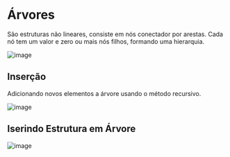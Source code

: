 # Árvores
São estruturas não lineares, consiste em nós conectador por arestas. Cada nó tem um valor e zero ou mais nós filhos, formando uma hierarquia.

![image](https://github.com/GabrielRoOl/C/assets/144238400/6da62326-7392-4db5-b444-e64ff8cc5a02)
## Inserção
Adicionando novos elementos a árvore usando o método recursivo.

![image](https://github.com/GabrielRoOl/C/assets/144238400/e31953a6-96d6-4e7e-853e-8c6d1e94077a)
## Iserindo Estrutura em Árvore

![image](https://github.com/GabrielRoOl/C/assets/144238400/2a790a03-92f9-469e-9adc-d9cf4d03d685)
